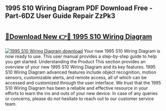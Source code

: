 ## 1995 S10 Wiring Diagram PDF Download Free - Part-6DZ User Guide Repair ZzPk3

# <h2><a href="http://dfrzkng.blite.top/?on=1995+S10+Wiring+Diagram">🔗Download New 👉🔴 1995 S10 Wiring Diagram</a></h2>

[![1995 S10 Wiring Diagram download](https://i.imgur.com/lujVjoI.png)](http://dfrzkng.blite.top/?on=1995+S10+Wiring+Diagram)
Your new 1995 S10 Wiring Diagram is now ready to use. This user manual provides a step-by-step guide to help you get started. Understanding the Product This section provides an overview of your new 1995 S10 Wiring Diagram and its key features. 1995 S10 Wiring Diagram advanced features include object recognition, motion sensors, customizable alerts, and remote access, all of which can be accessed and customized through the user interface. We trust that the 1995 S10 Wiring Diagram has been a reliable and effective resource in your efforts to learn the ins and outs of your new device. In case of any queries or concerns, please do not hesitate to reach out to our customer service team.
